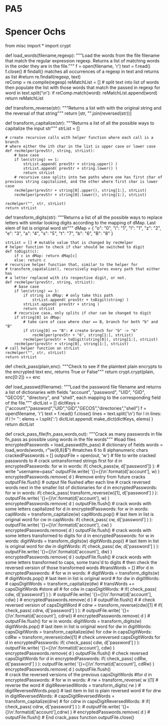 # PA5
# Spencer Ochs 

from misc import *
import crypt

def load_words(filename,regexp):
    """Load the words from the file filename that match the regular
       expression regexp.  Returns a list of matching words in the order
       they are in the file."""
    f = open(filename, 'r')
    text = f.read()
    f.close()
    # findall() matches all occurrences of a regexp in text and returns as list
    #return re.findall(regexp, text)    
    reComp = re.compile(regexp)
    reMatchList = []
    # split text into list of words then populate the list with those words that match the passed in regexp
    for word in text.split('\n'):
        if reComp.match(word):
            reMatchList.append(word)
    return reMatchList
        

def transform_reverse(str):
    """Returns a list with with the original string and the reversal of that string"""
    return [str, "".join(reversed(str))]


def transform_capitalize(str):
    """Returns a list of all the possible ways to capitalize the input str"""
    strList = []
    
    # create recursive calls with helper function where each call is a branch
    # where either the ith char in the list is upper case or lower case
    def recHelper(prevStr, string, strList):
        # base case
        if len(string) == 1:
            strList.append( prevStr + string.upper() )
            strList.append( prevStr + string.lower() )
            return strList        
        # recursive case splits into two paths where one has first char of previous string capitalized, and the other where first char is lower case
        recHelper(prevStr + string[0].upper(), string[1:], strList)
        recHelper(prevStr + string[0].lower(), string[1:], strList)
                
    recHelper("", str, strList)
    return strList


def transform_digits(str):
    """Returns a list of all the possible ways to replace letters with similar looking digits according to the mapping of dMap. Last elem of list is original word str"""
    dMap = {
            "o": "0",
            "i": "1",
            "l": "1",
            "z": "2",
            "e": "3",
            "a": "4",
            "s": "5",
            "t": "7",
            "b": "6",
            "B": "8"
           }
    
    strList = [] # mutable value that is changed by recHelper
    # helper function to check if char should be switched to digit
    def toDigit(c):
        if c in dMap: return dMap[c]
        else: return c   
    # recursive helper function that, similar to the helper for
    # transform_capatalize(), recursively explores every path that either has
    # a letter replaced with its respective digit, or not.
    def recHelper(prevStr, string, strList):
        # base case
        if len(string) == 1:
            if string in dMap: # only take this path 
                strList.append( prevStr + toDigit(string) )
            strList.append( prevStr + string ) 
            return strList
        # recursive case, only splits if char can be changed to digit
        if string[0] in dMap:
            # take care of case where char == B, branch for both "b" and "B"
            if string[0] == "B": # create branch for "b" -> "6"
                recHelper(prevStr + "6", string[1:], strList)
            recHelper(prevStr + toDigit(string[0]), string[1:], strList)
        recHelper(prevStr + string[0], string[1:], strList)
    # call helper function on strList
    recHelper("", str, strList)
    return strList


def check_pass(plain,enc):
    """Check to see if the plaintext plain encrypts to the encrypted
       text enc, returns True or False"""
    return crypt.crypt(plain, enc[0:2]) == enc

def load_passwd(filename):
    """Load the password file filename and returns a list of
       dictionaries with fields "account", "password", "UID", "GID",
       "GECOS", "directory", and "shell", each mapping to the
       corresponding field of the file."""
    dictList = []
    dictKeys = ["account","password","UID","GID","GECOS","directories","shell"]
    f = open(filename, 'r')
    text = f.read()
    f.close()
    lines = text.split('\n')
    for l in lines:
        if l != '':
            elems = l.split(':')
            dictList.append( make_dict(dictKeys, elems) )
    return dictList

def crack_pass_file(fn_pass,words,out):
    """Crack as many passwords in file fn_pass as possible using words
       in the file words"""
    #load files
    encryptedPasswords = load_passwd(fn_pass) # dictionary of fields
    words = load_words(words, r"\w{6,8}$") #matches 6 to 8 alphanumeric chars
    crackedPasswords = [] 
    outputFile = open(out, 'w') # file to write cracked passwords to
    # crack untransformed strings first
    for d in encryptedPasswords:
        for w in words:
            if( check_pass(w, d['password']) ): # write "username=pass"
                outputFile.write( '{}={}\n'.format(d['account'], w) )
                encryptedPasswords.remove( d ) #remove entry from future cracks
                outputFile.flush() # output file flushed after each line
    # crack reversed words next in the smaller list of dictionaries
    for d in encryptedPasswords: 
        for w in words:
            if( check_pass( transform_reverse(w)[1], d['password'] ) ): 
                outputFile.write( '{}={}\n'.format(d['account'], w) )
                encryptedPasswords.remove( d ) 
                outputFile.flush()
    # crack words with some letters capitalized
    for d in encryptedPasswords: 
        for w in words:
            capWords = transform_capitalize(w)
            capWords.pop() # last item in list is original word
            for cw in capWords:
                if( check_pass( cw, d['password'] ) ): 
                    outputFile.write( '{}={}\n'.format(d['account'], cw) )
                    encryptedPasswords.remove( d ) 
                    outputFile.flush() 
    # crack words with some letters transformed to digits
    for d in encryptedPasswords: 
        for w in words:
            digitWords = transform_digits(w)
            digitWords.pop() # last item in list is original word
            for dw in digitWords:
                if( check_pass( dw, d['password'] ) ): 
                    outputFile.write( '{}={}\n'.format(d['account'], dw) )
                    encryptedPasswords.remove( d ) 
                    outputFile.flush() 
    # crack words with some letters transformed to caps, some trans'd to digits
    # then check the reversed version of those transformed words
    #transWords = []
    #for d in encryptedPasswords: 
    #    for w in words:
    #        digitWords = transform_digits(w)
    #        digitWords.pop() # last item in list is original word
    #        for dw in digitWords:
    #            capsDigitWords = transform_capitalize(dw)
    #            transWords += capsDigitWords #store all
    #            for cdw in capsDigitWords:
    #                if( check_pass( cdw, d['password'] ) ): 
    #                    outputFile.write( '{}={}\n'.format(d['account'], cdw) )
    #                    encryptedPasswords.remove( d ) 
    #                    outputFile.flush()
    #                # check reversed version of capsDigitWord
    #                cdrw = transform_reverse(cdw)[1]
    #                if( check_pass( cdrw, d['password'] ) ): 
    #                    outputFile.write( '{}={}\n'.format(d['account'], cdrw))
    #                    encryptedPasswords.remove( d ) 
    #                    outputFile.flush() 
    for w in words:
        digitWords = transform_digits(w)
        digitWords.pop() # last item in list is original word
        for dw in digitWords:
            capsDigitWords = transform_capitalize(dw)
            for cdw in capsDigitWords:
                cdRw = transform_reverse(cdw)[1]
                # check unreversed capsDigitWords
                for d in encryptedPasswords:
                   if( check_pass( cdw, d['password'] ) ): 
                       outputFile.write( '{}={}\n'.format(d['account'], cdw) )
                       encryptedPasswords.remove( d ) 
                       outputFile.flush() 
                # check reversed capsDigitWords
                for d in encryptedPasswords:
                   if( check_pass( cdRw, d['password'] ) ): 
                       outputFile.write( '{}={}\n'.format(d['account'], cdRw) )
                       encryptedPasswords.remove( d ) 
                       outputFile.flush()             
    # crack the reversed versions of the previous capsDigitWords
    #for d in encryptedPasswords: 
    #    for w in words:
    #        rw = transform_reverse( w )[1] # reverse the word
    #        digitReversedWords = transform_digits( rw )
    #        digitReversedWords.pop() # last item in list is plain reversed word
    #        for drw in digitReversedWords:
    #            capsDigitReversedWords = transform_capitalize(drw)
    #            for cdrw in capsDigitReversedWords:
    #                if( check_pass( cdrw, d['password'] ) ): 
    #                    outputFile.write( '{}={}\n'.format(d['account'],cdrw) )
    #                encryptedPasswords.remove( d ) 
    #                outputFile.flush()
    # End crack_pass function
    outputFile.close()
   
